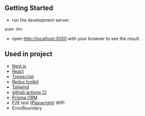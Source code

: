 ## Getting Started

- run the development server:

```bash
pnpm dev
```

- open [http://localhost:3000](http://localhost:3000) with your browser to see the result.

## Used in project

- [Next.js](https://nextjs.org)
- [React](https://react.dev/)
- [Typescript](https://www.typescriptlang.org/)
- [Redux toolkit](https://redux-toolkit.js.org/usage/nextjs)
- [Tailwind](https://tailwindcss.com)
- [github actions CI](https://github.com/features/actions)
- [Prisma ORM](https://www.prisma.io/)
- E2E test ([Playwright](https://playwright.dev/))
 WIP:
- ErrorBoundary
